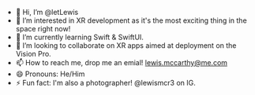 - 👋 Hi, I’m @letLewis
- 👀 I’m interested in XR development as it's the most exciting thing in the space right now! 
- 🌱 I’m currently learning Swift & SwiftUI.
- 💞️ I’m looking to collaborate on XR apps aimed at deployment on the Vision Pro. 
- 📫 How to reach me, drop me an emial! lewis.mccarthy@me.com
- 😄 Pronouns: He/Him
- ⚡ Fun fact: I'm also a photographer! @lewismcr3 on IG. 

<!---
letLewis/letLewis is a ✨ special ✨ repository because its `README.md` (this file) appears on your GitHub profile.
You can click the Preview link to take a look at your changes.
--->
